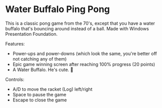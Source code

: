 # Water Buffalo Ping Pong

This is a classic pong game from the 70's, except that you have a water buffalo that's bouncing around instead of a ball. Made with Windows Presentation Foundation.

Features:
- Power-ups and power-downs (which look the same, you're better off not catching any of them)
- Epic game winning screen after reaching 100% progress (20 points)
- A Water Buffalo. He's cute. 🐃

Controls:
- A/D to move the racket (Log) left/right
- Space to pause the game
- Escape to close the game
